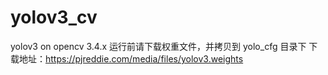 # yolov3_cv
yolov3 on opencv 3.4.x
运行前请下载权重文件，并拷贝到 yolo_cfg 目录下
下载地址：https://pjreddie.com/media/files/yolov3.weights
